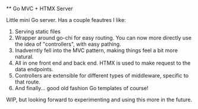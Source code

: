 ** Go MVC + HTMX Server

Little mini Go server. Has a couple feautres I like:

1) Serving static files
2) Wrapper around go-chi for easy routing. You can now more directly use the idea of "controllers", with easy pathing.
3) Inadverntly fell into the MVC pattern, making things feel a bit more natural.
4) All in one front end and back end. HTMX is used to make request to the data endpoints.
5) Controllers are extensible for different types of middleware, specific to that route.
6) And finally... good old fashion Go templates of course!

WIP, but looking forward to experimenting and using this more in the future.
